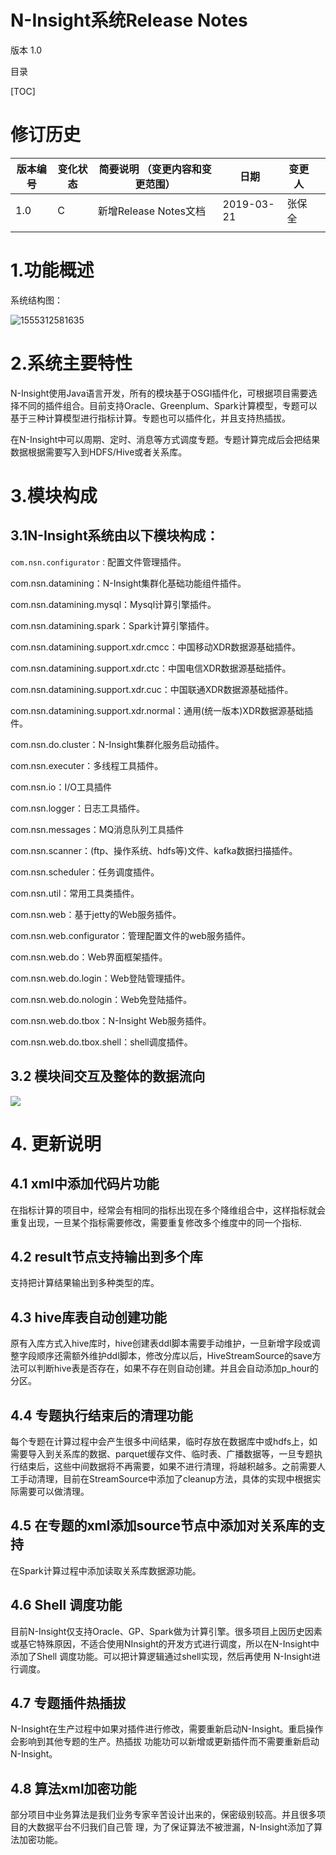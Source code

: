 # N-Insight系统Release Notes

版本 1.0

目录

[TOC]



# 修订历史

| **版本编号** | **变化状态** | **简要说明**   **（变更内容和变更范围）** | **日期**   | **变更人** |      |
| ------------ | ------------ | ----------------------------------------- | ---------- | ---------- | ---- |
| 1.0          | C            | 新增Release   Notes文档                   | 2019-03-21 | 张保全     |      |
|              |              |                                           |            |            |      |

# 1.功能概述

系统结构图：

![1555312581635](./assets/1555312581635.png)

# 2.系统主要特性

​     N-Insight使用Java语言开发，所有的模块基于OSGI插件化，可根据项目需要选择不同的插件组合。目前支持Oracle、Greenplum、Spark计算模型，专题可以基于三种计算模型进行指标计算。专题也可以插件化，并且支持热插拔。  

​    在N-Insight中可以周期、定时、消息等方式调度专题。专题计算完成后会把结果数据根据需要写入到HDFS/Hive或者关系库。

# 3.模块构成

##  3.1N-Insight系统由以下模块构成：

`com.nsn.configurator：`配置文件管理插件。

com.nsn.datamining：N-Insight集群化基础功能组件插件。

com.nsn.datamining.mysql：Mysql计算引擎插件。

com.nsn.datamining.spark：Spark计算引擎插件。

com.nsn.datamining.support.xdr.cmcc：中国移动XDR数据源基础插件。

com.nsn.datamining.support.xdr.ctc：中国电信XDR数据源基础插件。

com.nsn.datamining.support.xdr.cuc：中国联通XDR数据源基础插件。

com.nsn.datamining.support.xdr.normal：通用(统一版本)XDR数据源基础插件。

com.nsn.do.cluster：N-Insight集群化服务启动插件。

com.nsn.executer：多线程工具插件。

com.nsn.io：I/O工具插件

com.nsn.logger：日志工具插件。

com.nsn.messages：MQ消息队列工具插件

com.nsn.scanner：(ftp、操作系统、hdfs等)文件、kafka数据扫描插件。

com.nsn.scheduler：任务调度插件。

com.nsn.util：常用工具类插件。

com.nsn.web：基于jetty的Web服务插件。

com.nsn.web.configurator：管理配置文件的web服务插件。

com.nsn.web.do：Web界面框架插件。

com.nsn.web.do.login：Web登陆管理插件。

com.nsn.web.do.nologin：Web免登陆插件。

com.nsn.web.do.tbox：N-Insight Web服务插件。

com.nsn.web.do.tbox.shell：shell调度插件。

## 3.2 模块间交互及整体的数据流向

![](./assets/11.png)

# 4.    更新说明

## 4.1    xml中添加代码片功能

在指标计算的项目中，经常会有相同的指标出现在多个降维组合中，这样指标就会重复出现，一旦某个指标需要修改，需要重复修改多个维度中的同一个指标.

## 4.2    result节点支持输出到多个库

支持把计算结果输出到多种类型的库。

## 4.3    hive库表自动创建功能

原有入库方式入hive库时，hive创建表ddl脚本需要手动维护，一旦新增字段或调整字段顺序还需额外维护ddl脚本，修改分库以后，HiveStreamSource的save方法可以判断hive表是否存在，如果不存在则自动创建。并且会自动添加p_hour的分区。

## 4.4    专题执行结束后的清理功能

每个专题在计算过程中会产生很多中间结果，临时存放在数据库中或hdfs上，如需要导入到关系库的数据、parquet缓存文件、临时表、广播数据等，一旦专题执行结束后，这些中间数据将不再需要，如果不进行清理，将越积越多。之前需要人工手动清理，目前在StreamSource中添加了cleanup方法，具体的实现中根据实际需要可以做清理。

## 4.5    在专题的xml添加source节点中添加对关系库的支持

在Spark计算过程中添加读取关系库数据源功能。

## 4.6    Shell 调度功能

目前N-Insight仅支持Oracle、GP、Spark做为计算引擎。很多项目上因历史因素或基它特殊原因，不适合使用NInsight的开发方式进行调度，所以在N-Insight中添加了Shell 调度功能。可以把计算逻辑通过shell实现，然后再使用 N-Insight进行调度。

## 4.7    专题插件热插拔

N-Insight在生产过程中如果对插件进行修改，需要重新启动N-Insight。重启操作会影响到其他专题的生产。热插拔 功能功可以新增或更新插件而不需要重新启动N-Insight。

## 4.8    算法xml加密功能

部分项目中业务算法是我们业务专家辛苦设计出来的，保密级别较高。并且很多项目的大数据平台不归我们自己管 理，为了保证算法不被泄漏，N-Insight添加了算法加密功能。
